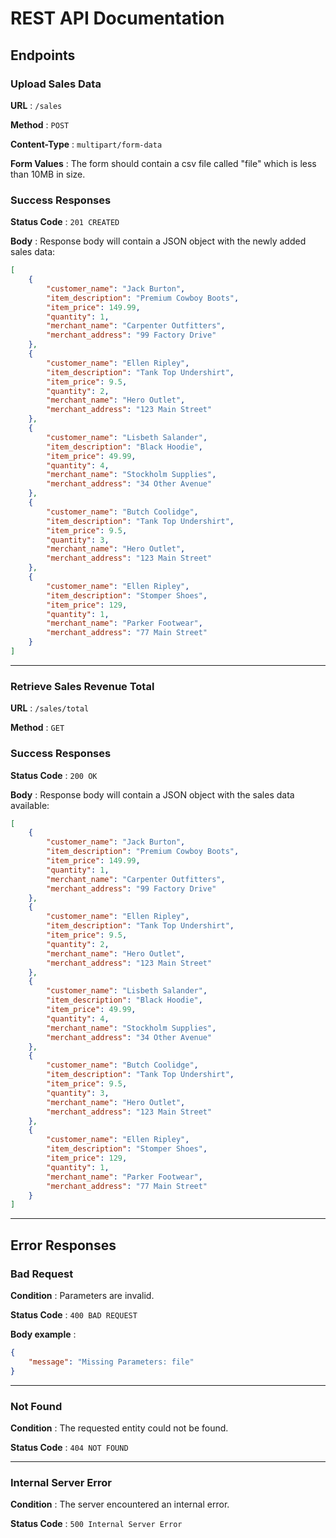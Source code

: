 
# REST API Documentation

## Endpoints

### Upload Sales Data

**URL** : `/sales`

**Method** : `POST`

**Content-Type** : `multipart/form-data`

**Form Values** : The form should contain a csv file called "file" which is less than 10MB in size.

### Success Responses

**Status Code** : `201 CREATED`

**Body** : Response body will contain a JSON object with the newly added sales data:

```json
[
    {
        "customer_name": "Jack Burton",
        "item_description": "Premium Cowboy Boots",
        "item_price": 149.99,
        "quantity": 1,
        "merchant_name": "Carpenter Outfitters",
        "merchant_address": "99 Factory Drive"
    },
    {
        "customer_name": "Ellen Ripley",
        "item_description": "Tank Top Undershirt",
        "item_price": 9.5,
        "quantity": 2,
        "merchant_name": "Hero Outlet",
        "merchant_address": "123 Main Street"
    },
    {
        "customer_name": "Lisbeth Salander",
        "item_description": "Black Hoodie",
        "item_price": 49.99,
        "quantity": 4,
        "merchant_name": "Stockholm Supplies",
        "merchant_address": "34 Other Avenue"
    },
    {
        "customer_name": "Butch Coolidge",
        "item_description": "Tank Top Undershirt",
        "item_price": 9.5,
        "quantity": 3,
        "merchant_name": "Hero Outlet",
        "merchant_address": "123 Main Street"
    },
    {
        "customer_name": "Ellen Ripley",
        "item_description": "Stomper Shoes",
        "item_price": 129,
        "quantity": 1,
        "merchant_name": "Parker Footwear",
        "merchant_address": "77 Main Street"
    }
]
```
---

### Retrieve Sales Revenue Total

**URL** : `/sales/total`

**Method** : `GET`

### Success Responses

**Status Code** : `200 OK`

**Body** : Response body will contain a JSON object with the sales data available:

```json
[
    {
        "customer_name": "Jack Burton",
        "item_description": "Premium Cowboy Boots",
        "item_price": 149.99,
        "quantity": 1,
        "merchant_name": "Carpenter Outfitters",
        "merchant_address": "99 Factory Drive"
    },
    {
        "customer_name": "Ellen Ripley",
        "item_description": "Tank Top Undershirt",
        "item_price": 9.5,
        "quantity": 2,
        "merchant_name": "Hero Outlet",
        "merchant_address": "123 Main Street"
    },
    {
        "customer_name": "Lisbeth Salander",
        "item_description": "Black Hoodie",
        "item_price": 49.99,
        "quantity": 4,
        "merchant_name": "Stockholm Supplies",
        "merchant_address": "34 Other Avenue"
    },
    {
        "customer_name": "Butch Coolidge",
        "item_description": "Tank Top Undershirt",
        "item_price": 9.5,
        "quantity": 3,
        "merchant_name": "Hero Outlet",
        "merchant_address": "123 Main Street"
    },
    {
        "customer_name": "Ellen Ripley",
        "item_description": "Stomper Shoes",
        "item_price": 129,
        "quantity": 1,
        "merchant_name": "Parker Footwear",
        "merchant_address": "77 Main Street"
    }
]
```
---
## Error Responses

### Bad Request

**Condition** : Parameters are invalid.

**Status Code** : `400 BAD REQUEST`

**Body example** :

```json
{
    "message": "Missing Parameters: file"
}
```
---
### Not Found

**Condition** : The requested entity could not be found.

**Status Code** : `404 NOT FOUND`

---
### Internal Server Error

**Condition** : The server encountered an internal error.

**Status Code** : `500 Internal Server Error`
